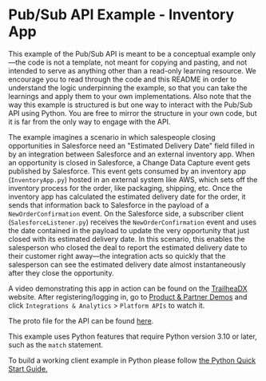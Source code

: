# Pub/Sub API Example - Inventory App 

This example of the Pub/Sub API is meant to be a conceptual example only—the
code is not a template, not meant for copying and pasting, and not intended to
serve as anything other than a read-only learning resource. We encourage you to
read through the code and this README in order to understand the logic
underpinning the example, so that you can take the learnings and apply them to
your own implementations. Also note that the way this example is structured is
but one way to interact with the Pub/Sub API using Python. You are free to
mirror the structure in your own code, but it is far from the only way to
engage with the API. 

The example imagines a scenario in which salespeople closing opportunities in
Salesforce need an "Estimated Delivery Date" field filled in by an integration
between Salesforce and an external inventory app. When an opportunity is closed
in Salesforce, a Change Data Capture event gets published by Salesforce. This
event gets consumed by an inventory app (`InventoryApp.py`) hosted in an
external system like AWS, which sets off the inventory process for the order,
like packaging, shipping, etc. Once the inventory app has calculated the
estimated delivery date for the order, it sends that information back to
Salesforce in the payload of a `NewOrderConfirmation` event. On the Salesforce
side, a subscriber client (`SalesforceListener.py`) receives the
`NewOrderConfirmation` event and uses the date contained in the payload to
update the very opportunity that just closed with its estimated delivery date.
In this scenario, this enables the salesperson who closed the deal to report
the estimated delivery date to their customer right away—the integration acts
so quickly that the salesperson can see the estimated delivery date almost
instantaneously after they close the opportunity. 

A video demonstrating this app in action can be found on the
[TrailheaDX](https://www.salesforce.com/trailheadx) website. After
registering/logging in, go to [Product & Partner
Demos](https://www.salesforce.com/trailheadx) and click `Integrations &
Analytics` > `Platform APIs` to watch it.

The proto file for the API can be found [here](https://github.com/developerforce/pub-sub-api/blob/main/pubsub_api.proto).

This example uses Python features that require Python version 3.10 or later, such as the `match` statement. 

To build a working client example in Python please follow [the Python Quick Start Guide.](https://developer.salesforce.com/docs/platform/pub-sub-api/guide/qs-python-quick-start.html)
